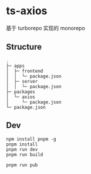 # ts-axios

基于 turborepo 实现的 monorepo

## Structure

```
.
├─ apps
│  ├─ frontend
│  │  └─ package.json
│  ├─ server
│  │  └─ package.json
├─ packages
│  └─ axios
│     └─ package.json
└─ package.json
```

## Dev
```
npm install pnpm -g
pnpm install
pnpm run dev
pnpm run build

pnpm run pub
```
